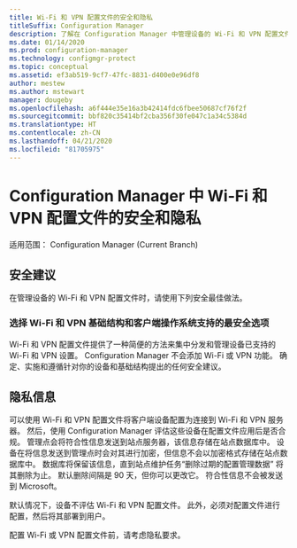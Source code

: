 ```yaml
---
title: Wi-Fi 和 VPN 配置文件的安全和隐私
titleSuffix: Configuration Manager
description: 了解在 Configuration Manager 中管理设备的 Wi-Fi 和 VPN 配置文件的安全建议。
ms.date: 01/14/2020
ms.prod: configuration-manager
ms.technology: configmgr-protect
ms.topic: conceptual
ms.assetid: ef3ab519-9cf7-47fc-8831-d400e0e96df8
author: mestew
ms.author: mstewart
manager: dougeby
ms.openlocfilehash: a6f444e35e16a3b42414fdc6fbee50687cf76f2f
ms.sourcegitcommit: bbf820c35414bf2cba356f30fe047c1a34c5384d
ms.translationtype: HT
ms.contentlocale: zh-CN
ms.lasthandoff: 04/21/2020
ms.locfileid: "81705975"
---
```

# <a name="security-and-privacy-for-wi-fi-and-vpn-profiles-in-configuration-manager"></a>Configuration Manager 中 Wi-Fi 和 VPN 配置文件的安全和隐私

适用范围：  Configuration Manager (Current Branch)

## <a name="security-recommendations"></a>安全建议

在管理设备的 Wi-Fi 和 VPN 配置文件时，请使用下列安全最佳做法。

### <a name="choose-the-most-secure-options-that-your-wi-fi-and-vpn-infrastructure-and-client-operating-systems-can-support"></a>选择 Wi-Fi 和 VPN 基础结构和客户端操作系统支持的最安全选项

Wi-Fi 和 VPN 配置文件提供了一种简便的方法来集中分发和管理设备已支持的 Wi-Fi 和 VPN 设置。 Configuration Manager 不会添加 Wi-Fi 或 VPN 功能。 确定、实施和遵循针对你的设备和基础结构提出的任何安全建议。

## <a name="privacy-information"></a>隐私信息

可以使用 Wi-Fi 和 VPN 配置文件将客户端设备配置为连接到 Wi-Fi 和 VPN 服务器。 然后，使用 Configuration Manager 评估这些设备在配置文件应用后是否合规。 管理点会将符合性信息发送到站点服务器，该信息存储在站点数据库中。 设备在将信息发送到管理点时会对其进行加密，但信息不会以加密格式存储在站点数据库中。 数据库将保留该信息，直到站点维护任务“删除过期的配置管理数据”  将其删除为止。 默认删除间隔是 90 天，但你可以更改它。 符合性信息不会被发送到 Microsoft。

默认情况下，设备不评估 Wi-Fi 和 VPN 配置文件。 此外，必须对配置文件进行配置，然后将其部署到用户。  

配置 Wi-Fi 或 VPN 配置文件前，请考虑隐私要求。  
